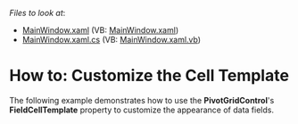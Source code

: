 <!-- default file list -->
*Files to look at*:

* [MainWindow.xaml](./CS/HowToCellTemplate/MainWindow.xaml) (VB: [MainWindow.xaml](./VB/HowToCellTemplate/MainWindow.xaml))
* [MainWindow.xaml.cs](./CS/HowToCellTemplate/MainWindow.xaml.cs) (VB: [MainWindow.xaml.vb](./VB/HowToCellTemplate/MainWindow.xaml.vb))
<!-- default file list end -->
# How to: Customize the Cell Template


<p>The following example demonstrates how to use the <strong>PivotGridControl</strong>'s <strong>FieldCellTemplate</strong> property to customize the appearance of data fields.</p>

<br/>


